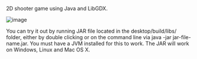 2D shooter game using Java and LibGDX.

![image](https://github.com/olehsau/doodleSiege/assets/101007663/18024ec7-a6f5-407d-b8fd-ee2301851ebd)

You can try it out by running JAR file located in the desktop/build/libs/ folder, either by double clicking or on the command line via java -jar jar-file-name.jar. You must have a JVM installed for this to work. The JAR will work on Windows, Linux and Mac OS X.
